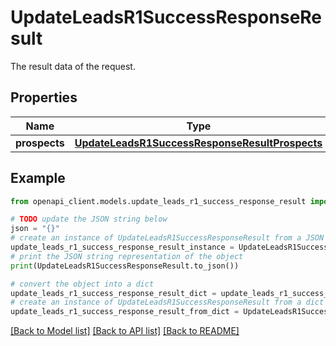 # UpdateLeadsR1SuccessResponseResult

The result data of the request.

## Properties

Name | Type | Description | Notes
------------ | ------------- | ------------- | -------------
**prospects** | [**UpdateLeadsR1SuccessResponseResultProspects**](UpdateLeadsR1SuccessResponseResultProspects.md) |  | [optional] 

## Example

```python
from openapi_client.models.update_leads_r1_success_response_result import UpdateLeadsR1SuccessResponseResult

# TODO update the JSON string below
json = "{}"
# create an instance of UpdateLeadsR1SuccessResponseResult from a JSON string
update_leads_r1_success_response_result_instance = UpdateLeadsR1SuccessResponseResult.from_json(json)
# print the JSON string representation of the object
print(UpdateLeadsR1SuccessResponseResult.to_json())

# convert the object into a dict
update_leads_r1_success_response_result_dict = update_leads_r1_success_response_result_instance.to_dict()
# create an instance of UpdateLeadsR1SuccessResponseResult from a dict
update_leads_r1_success_response_result_from_dict = UpdateLeadsR1SuccessResponseResult.from_dict(update_leads_r1_success_response_result_dict)
```
[[Back to Model list]](../README.md#documentation-for-models) [[Back to API list]](../README.md#documentation-for-api-endpoints) [[Back to README]](../README.md)


